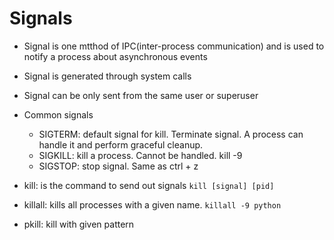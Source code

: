 # Signals
- Signal is one mtthod of IPC(inter-process communication) and is used to notify a process about asynchronous events
- Signal is generated through system calls
- Signal can be only sent from the same user or superuser

- Common signals
  - SIGTERM: default signal for kill. Terminate signal. A process can handle it and perform graceful cleanup.
  - SIGKILL: kill a process. Cannot be handled. kill -9
  - SIGSTOP: stop signal. Same as ctrl + z

- kill: is the command to send out signals `kill [signal] [pid]`
- killall: kills all processes with a given name. `killall -9 python`
- pkill: kill with given pattern
